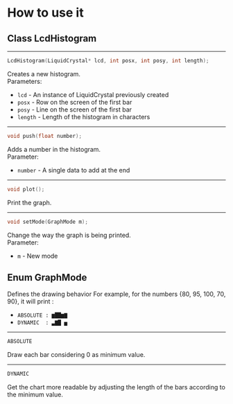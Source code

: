 How to use it
=============

## Class LcdHistogram

---
```c++
LcdHistogram(LiquidCrystal* lcd, int posx, int posy, int length);
```
Creates a new histogram.  
Parameters:
* `lcd` - An instance of LiquidCrystal previously created
* `posx` - Row on the screen of the first bar
* `posy` - Line on the screen of the first bar
* `length` - Length of the histogram in characters

---
```c++
void push(float number);
```
Adds a number in the histogram.  
Parameter:
* `number` - A single data to add at the end

---
```c++
void plot();
```
Print the graph.

---
```c++
void setMode(GraphMode m);
```
Change the way the graph is being printed.  
Parameter:
* `m` - New mode


## Enum GraphMode

Defines the drawing behavior
For example, for the numbers {80, 95, 100, 70, 90}, it will print :
* `ABSOLUTE : ▆██▆▇`
* `DYNAMIC  : ▃▇█ ▅`

---
```c++
ABSOLUTE
```
Draw each bar considering 0 as minimum value.

---
```c++
DYNAMIC
```
Get the chart more readable by adjusting the length of the bars according to the minimum value.

